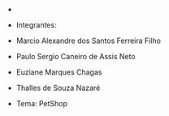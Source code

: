 - 

- Integrantes:
- Marcio Alexandre dos Santos Ferreira Filho
- Paulo Sergio Caneiro de Assis Neto 
- Euziane Marques Chagas
- Thalles de Souza Nazaré<br>

- Tema: PetShop
